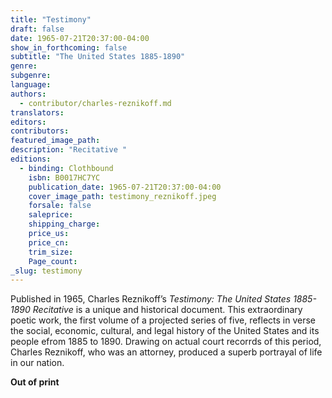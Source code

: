 ```yaml
---
title: "Testimony"
draft: false
date: 1965-07-21T20:37:00-04:00
show_in_forthcoming: false
subtitle: "The United States 1885-1890"
genre:
subgenre:
language:
authors:
  - contributor/charles-reznikoff.md
translators:
editors:
contributors:
featured_image_path:
description: "Recitative "
editions:
  - binding: Clothbound
    isbn: B0017HC7YC
    publication_date: 1965-07-21T20:37:00-04:00
    cover_image_path: testimony_reznikoff.jpeg
    forsale: false
    saleprice:
    shipping_charge:
    price_us:
    price_cn:
    trim_size:
    Page_count:
_slug: testimony
---
```


Published in 1965, Charles Reznikoff’s _Testimony: The United States 1885-1890 Recitative_ is a unique and historical document. This extraordinary poetic work, the first volume of a projected series of five, reflects in verse the social, economic, cultural, and legal history of the United States and its people efrom 1885 to 1890. Drawing on actual court recorrds of this period, Charles Reznikoff, who was an attorney, produced a superb portrayal of life in our nation.

**Out of print**

